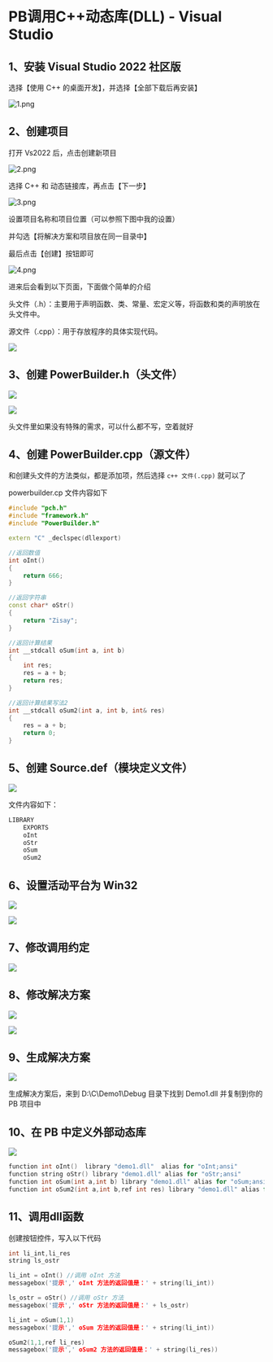 # PB调用C++动态库(DLL) - Visual Studio

## 1、安装 Visual Studio 2022 社区版

选择【使用 C++ 的桌面开发】，并选择【全部下载后再安装】

![1.png](1、VisualStudio/1.png)

## 2、创建项目

打开 Vs2022 后，点击创建新项目

![2.png](1、VisualStudio/2.png)

选择 C++ 和 动态链接库，再点击【下一步】

![3.png](1、VisualStudio/3.png)

设置项目名称和项目位置（可以参照下图中我的设置）

并勾选【将解决方案和项目放在同一目录中】

最后点击【创建】按钮即可

![4.png](1、VisualStudio/4.png)

进来后会看到以下页面，下面做个简单的介绍

头文件（.h）：主要用于声明函数、类、常量、宏定义等，将函数和类的声明放在头文件中。

源文件（.cpp）：用于存放程序的具体实现代码。

![](1、VisualStudio/5.png)

## 3、创建 PowerBuilder.h（头文件）

![](1、VisualStudio/6.png)

![](1、VisualStudio/7.png)

头文件里如果没有特殊的需求，可以什么都不写，空着就好

## 4、创建 PowerBuilder.cpp（源文件）

和创建头文件的方法类似，都是添加项，然后选择 `c++ 文件(.cpp)` 就可以了

powerbuilder.cp 文件内容如下

```c++
#include "pch.h"
#include "framework.h"
#include "PowerBuilder.h"

extern "C" _declspec(dllexport)

//返回数值
int oInt()
{
	return 666;
}

//返回字符串
const char* oStr()
{
	return "Zisay";
}

//返回计算结果
int __stdcall oSum(int a, int b)
{
	int res;
	res = a + b;
	return res;
}

//返回计算结果写法2
int __stdcall oSum2(int a, int b, int& res)
{
	res = a + b;
	return 0;
}
```

## 5、创建 Source.def（模块定义文件）

![](1、VisualStudio/8.png)

文件内容如下：

```c++
LIBRARY
    EXPORTS  
    oInt
    oStr
    oSum
    oSum2
```

## 6、设置活动平台为 Win32

![](1、VisualStudio/9.png)

![](1、VisualStudio/10.png)

## 7、修改调用约定

![](1、VisualStudio/11.png)

## 8、修改解决方案

![](1、VisualStudio/12.png)

![](1、VisualStudio/13.png)

## 9、生成解决方案

![](1、VisualStudio/14.png)

生成解决方案后，来到 D:\C\Demo1\Debug 目录下找到 Demo1.dll 并复制到你的 PB 项目中

## 10、在 PB 中定义外部动态库

![](1、VisualStudio/15.png)

```c
function int oInt()  library "demo1.dll"  alias for "oInt;ansi"
function string oStr() library "demo1.dll" alias for "oStr;ansi"
function int oSum(int a,int b) library "demo1.dll" alias for "oSum;ansi"
function int oSum2(int a,int b,ref int res) library "demo1.dll" alias for "oSum2;ansi"
```

## 11、调用dll函数

创建按钮控件，写入以下代码

```c
int li_int,li_res
string ls_ostr

li_int = oInt() //调用 oInt 方法
messagebox('提示',' oInt 方法的返回值是：' + string(li_int))

ls_ostr = oStr() //调用 oStr 方法
messagebox('提示',' oStr 方法的返回值是：' + ls_ostr)

li_int = oSum(1,1)
messagebox('提示',' oSum 方法的返回值是：' + string(li_int))

oSum2(1,1,ref li_res)
messagebox('提示',' oSum2 方法的返回值是：' + string(li_res))
```
